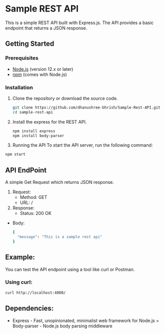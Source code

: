 # Sample REST API

This is a simple REST API built with Express.js. The API provides a basic endpoint that returns a JSON response.

## Getting Started

### Prerequisites

- [Node.js](https://nodejs.org/en/) (version 12.x or later)
- [npm](https://www.npmjs.com/get-npm) (comes with Node.js)

### Installation

1. Clone the repository or download the source code.
   ```bash
   git clone https://github.com/dhanushree-bhrish/Sample-Rest-API.git
   cd sample-rest-api
2. Install the express for the REST API.
   ```bash
   npm install express
   npm install body-parser
3. Running the API
		To start the API server, run the following command:
```bash
npm start
```
	
  ## API EndPoint

 A simple Get Request which returns JSON response.
 1. Request:
	- Method: GET
	- URL: /
2. Response:
	- Status: 200 OK
  - Body:
	```bash
	{
	  "message": "This is a sample rest api"
	}

## Example:
You can test the API endpoint using a tool like curl or Postman.

### Using curl:

```bash
curl http://localhost:4000/
```

## Dependencies:

- Express - Fast, unopinionated, minimalist web framework for Node.js
= Body-parser - Node.js body parsing middleware
